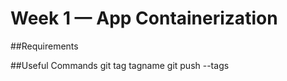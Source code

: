 # Week 1 — App Containerization

##Requirements

##Useful Commands
  git tag tagname
  git push --tags
